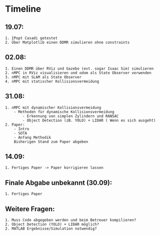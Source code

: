 # Timeline

## 19.07: 
    1. IPopt Casadi getestet
    2. Über Matplotlib einen DDMR simulieren ohne constraints

## 02.08:
    1. Einen DDMR über RViz und Gazebo (evt. sogar Isaac Sim) simulieren
    2. nMPC in RViz visualisieren und odom als State Observer verwenden
    3. nMPC mit SLAM als State Observer
    4. nMPC mit statischer Kollisionsvermeidung

## 31.08:
    1. nMPC mit dynamischer Kollisionsvermeidung
        - Methoden für dynamische Kollisionsvermeidung
            - Erkennung von simplen Zylindern und RANSAC
            - Object Detection (zB. YOLO) + LIDAR ( Wenn es sich ausgeht)
    2. Paper:
        - Intro
        - SOTA
        - Anfang Methodik
        Bisherigen Stand zum Paper abgeben
    
    
## 14.09:
    1. Fertiges Paper -> Paper korrigieren lassen

## Finale Abgabe unbekannt (30.09):
    1. Fertiges Paper

## Weitere Fragen:
    1. Muss Code abgegeben werden und beim Betreuer kompilieren?
    2. Object Detection (YOLO) + LIDAR möglich?
    2. MATLAB Ergebnisse/Simulation notwendig?
